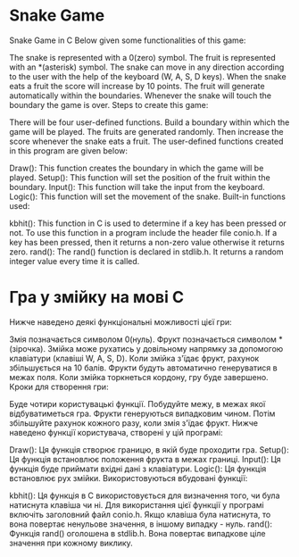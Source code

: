 # Snake Game
Snake Game in C
Below given some functionalities of this game:

The snake is represented with a 0(zero) symbol.
The fruit is represented with an *(asterisk) symbol.
The snake can move in any direction according to the user with the help of the keyboard (W, A, S, D keys).
When the snake eats a fruit the score will increase by 10 points.
The fruit will generate automatically within the boundaries.
Whenever the snake will touch the boundary the game is over.
Steps to create this game:

There will be four user-defined functions.
Build a boundary within which the game will be played.
The fruits are generated randomly.
Then increase the score whenever the snake eats a fruit.
The user-defined functions created in this program are given below:

Draw(): This function creates the boundary in which the game will be played.
Setup(): This function will set the position of the fruit within the boundary.
Input(): This function will take the input from the keyboard.
Logic(): This function will set the movement of the snake.
Built-in functions used:

kbhit(): This function in C is used to determine if a key has been pressed or not. To use this function in a program include the header file conio.h. If a key has been pressed, then it returns a non-zero value otherwise it returns zero.
rand(): The rand() function is declared in stdlib.h. It returns a random integer value every time it is called.

# Гра у змійку на мові C
Нижче наведено деякі функціональні можливості цієї гри:

Змія позначається символом 0(нуль).
Фрукт позначається символом *(зірочка).
Змійка може рухатись у довільному напрямку за допомогою клавіатури (клавіші W, A, S, D).
Коли змійка з'їдає фрукт, рахунок збільшується на 10 балів.
Фрукти будуть автоматично генеруватися в межах поля.
Коли змійка торкнеться кордону, гру буде завершено.
Кроки для створення гри:

Буде чотири користувацькі функції.
Побудуйте межу, в межах якої відбуватиметься гра.
Фрукти генеруються випадковим чином.
Потім збільшуйте рахунок кожного разу, коли змія з'їдає фрукт.
Нижче наведено функції користувача, створені у цій програмі:

Draw(): Ця функція створює границю, в якій буде проходити гра.
Setup(): Ця функція встановлює положення фрукта в межах границі.
Input(): Ця функція буде приймати вхідні дані з клавіатури.
Logic(): Ця функція встановлює рух змійки.
Використовуються вбудовані функції:

kbhit(): Ця функція в C використовується для визначення того, чи була натиснута клавіша чи ні. Для використання цієї функції у програмі включіть заголовний файл conio.h. Якщо клавіша була натиснута, то вона повертає ненульове значення, в іншому випадку - нуль.
rand(): Функція rand() оголошена в stdlib.h. Вона повертає випадкове ціле значення при кожному виклику.
